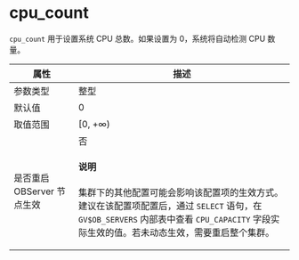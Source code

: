cpu_count 
==============================

`cpu_count` 用于设置系统 CPU 总数。如果设置为 0，系统将自动检测 CPU 数量。


|      **属性**      |                                                                                 **描述**                                                                                 |
|------------------|------------------------------------------------------------------------------------------------------------------------------------------------------------------------|
| 参数类型             | 整型                                                                                  |
| 默认值              | 0|
| 取值范围             | \[0, +∞)                                                                            |
| 是否重启 OBServer 节点生效 | 否 <main id="notice" type='explain'><h4>说明</h4><p>集群下的其他配置可能会影响该配置项的生效方式。建议在该配置项配置后，通过 <code>SELECT</code> 语句，在  <code>GV$OB_SERVERS</code> 内部表中查看 <code>CPU_CAPACITY</code> 字段实际生效的值。若未动态生效，需要重启整个集群。</p></main> |
